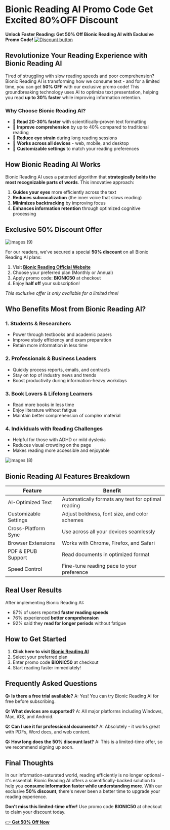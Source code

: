 # Bionic Reading AI Promo Code Get Excited 80%OFF Discount 
**Unlock Faster Reading: Get 50% Off Bionic Reading AI with Exclusive Promo Code!**
[![Discount button](https://github.com/user-attachments/assets/d84d81bf-3162-482e-9e2e-e24303a0283e)]([https://firmoo.sjv.io/je5BVP](https://reader.bionic-reading.com/?via=Malikimran))
## **Revolutionize Your Reading Experience with Bionic Reading AI**

Tired of struggling with slow reading speeds and poor comprehension? Bionic Reading AI is transforming how we consume text - and for a limited time, you can get **50% OFF** with our exclusive promo code! This groundbreaking technology uses AI to optimize text presentation, helping you read **up to 30% faster** while improving information retention.

### **Why Choose Bionic Reading AI?**
- 🚀 **Read 20-30% faster** with scientifically-proven text formatting
- 🧠 **Improve comprehension** by up to 40% compared to traditional reading
- 👀 **Reduce eye strain** during long reading sessions
- 📱 **Works across all devices** - web, mobile, and desktop
- 🎨 **Customizable settings** to match your reading preferences

## **How Bionic Reading AI Works**

Bionic Reading AI uses a patented algorithm that **strategically bolds the most recognizable parts of words**. This innovative approach:

1. **Guides your eyes** more efficiently across the text
2. **Reduces subvocalization** (the inner voice that slows reading)
3. **Minimizes backtracking** by improving focus
4. **Enhances information retention** through optimized cognitive processing

## **Exclusive 50% Discount Offer**


![images (9)](https://github.com/user-attachments/assets/625a5b43-1a5d-4b8a-bc91-860e1e911f6a)

For our readers, we've secured a special **50% discount** on all Bionic Reading AI plans:

1. Visit **[Bionic Reading Official Website](https://reader.bionic-reading.com/?via=Malikimran)**
2. Choose your preferred plan (Monthly or Annual)
3. Apply promo code: **BIONIC50** at checkout
4. Enjoy **half off** your subscription!

*This exclusive offer is only available for a limited time!*

## **Who Benefits Most from Bionic Reading AI?**

### **1. Students & Researchers**
- Power through textbooks and academic papers
- Improve study efficiency and exam preparation
- Retain more information in less time

### **2. Professionals & Business Leaders**
- Quickly process reports, emails, and contracts
- Stay on top of industry news and trends
- Boost productivity during information-heavy workdays

### **3. Book Lovers & Lifelong Learners**
- Read more books in less time
- Enjoy literature without fatigue
- Maintain better comprehension of complex material

### **4. Individuals with Reading Challenges**
- Helpful for those with ADHD or mild dyslexia
- Reduces visual crowding on the page
- Makes reading more accessible and enjoyable




![images (8)](https://github.com/user-attachments/assets/e53e2b33-c75b-4679-b166-adf6c7a815f7)

## **Bionic Reading AI Features Breakdown**

| Feature | Benefit |
|---------|---------|
| AI-Optimized Text | Automatically formats any text for optimal reading |
| Customizable Settings | Adjust boldness, font size, and color schemes |
| Cross-Platform Sync | Use across all your devices seamlessly |
| Browser Extensions | Works with Chrome, Firefox, and Safari |
| PDF & EPUB Support | Read documents in optimized format |
| Speed Control | Fine-tune reading pace to your preference |

## **Real User Results**

After implementing Bionic Reading AI:
- 87% of users reported **faster reading speeds**
- 76% experienced **better comprehension**
- 92% said they **read for longer periods** without fatigue

## **How to Get Started**

1. **Click here to visit [Bionic Reading AI](https://reader.bionic-reading.com/?via=Malikimran)**
2. Select your preferred plan
3. Enter promo code **BIONIC50** at checkout
4. Start reading faster immediately!

## **Frequently Asked Questions**

**Q: Is there a free trial available?**
A: Yes! You can try Bionic Reading AI for free before subscribing.

**Q: What devices are supported?**
A: All major platforms including Windows, Mac, iOS, and Android.

**Q: Can I use it for professional documents?**
A: Absolutely - it works great with PDFs, Word docs, and web content.

**Q: How long does the 50% discount last?**
A: This is a limited-time offer, so we recommend signing up soon.

## **Final Thoughts**

In our information-saturated world, reading efficiently is no longer optional - it's essential. Bionic Reading AI offers a scientifically-backed solution to help you **consume information faster while understanding more**. With our exclusive **50% discount**, there's never been a better time to upgrade your reading experience.

**Don't miss this limited-time offer!** Use promo code **BIONIC50** at checkout to claim your discount today.

[👉 **Get 50% Off Now**](https://reader.bionic-reading.com/?via=Malikimran)
